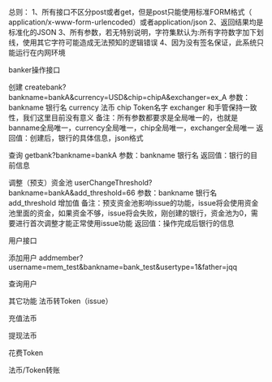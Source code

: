 总则：
1、所有接口不区分post或者get，但是post只能使用标准FORM格式（ application/x-www-form-urlencoded）或者application/json
2、返回结果均是标准化的JSON
3、所有参数，若无特别说明，字符集默认为:所有字符数字加下划线，使用其它字符可能造成无法预知的逻辑错误
4、因为没有签名保证，此系统只能运行在内网环境

banker操作接口

创建
createbank?bankname=bankA&currency=USD&chip=chipA&exchanger=ex_A
参数：bankname 	银行名
 	 currency 	法币
 	 chip 	  	Token名字
 	 exchanger 	和手管保持一致性，我们这里目前没有意义
备注：所有参数都要求是全局唯一的，也就是banname全局唯一，currency全局唯一，chip全局唯一，exchanger全局唯一
返回值：创建后，银行的具体信息，json格式


查询
getbank?bankname=bankA
参数：bankname 	银行名
返回值：银行的目前信息

调整（预支）资金池
userChangeThreshold?bankname=bankA&add_threshold=66
参数：bankname 银行名
	 add_threshold 增加值
备注：预支资金池影响issue的功能，issue将会使用资金池里面的资金，如果资金不够，issue将会失败，刚创建的银行，资金池为0，需要进行首次调整才能正常使用issue功能
返回值：操作完成后银行的信息

用户接口

添加用户
addmember?username=mem_test&bankname=bank_test&usertype=1&father=jqq

查询用户


其它功能
法币转Token（issue）

充值法币

提现法币

花费Token

法币/Token转账


